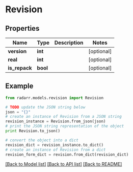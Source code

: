# Revision


## Properties
Name | Type | Description | Notes
------------ | ------------- | ------------- | -------------
**version** | **int** |  | [optional] 
**real** | **int** |  | [optional] 
**is_repack** | **bool** |  | [optional] 

## Example

```python
from radarr.models.revision import Revision

# TODO update the JSON string below
json = "{}"
# create an instance of Revision from a JSON string
revision_instance = Revision.from_json(json)
# print the JSON string representation of the object
print Revision.to_json()

# convert the object into a dict
revision_dict = revision_instance.to_dict()
# create an instance of Revision from a dict
revision_form_dict = revision.from_dict(revision_dict)
```
[[Back to Model list]](../README.md#documentation-for-models) [[Back to API list]](../README.md#documentation-for-api-endpoints) [[Back to README]](../README.md)



